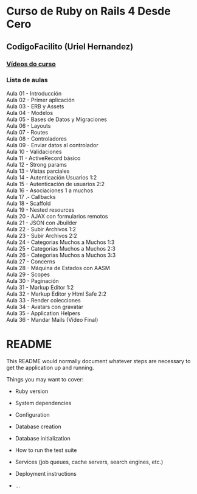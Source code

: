 # Curso de Ruby on Rails 4 Desde Cero
## CodigoFacilito (Uriel Hernandez)

### [Vídeos do curso](https://www.youtube.com/watch?v=LMD3P97gXa0&list=PLpOqH6AE0tNiQ-ofrDlbAUSc1r67r_AWv)

### Lista de aulas  

Aula 01 - Introducción  
Aula 02 - Primer aplicación  
Aula 03 - ERB y Assets  
Aula 04 - Modelos  
Aula 05 - Bases de Datos y Migraciones  
Aula 06 - Layouts  
Aula 07 - Routes  
Aula 08 - Controladores  
Aula 09 - Enviar datos al controlador  
Aula 10 - Validaciones  
Aula 11 - ActiveRecord básico  
Aula 12 - Strong params  
Aula 13 - Vistas parciales  
Aula 14 - Autenticación Usuarios 1:2  
Aula 15 - Autenticación de usuarios 2:2  
Aula 16 - Asociaciones 1 a muchos  
Aula 17 .- Callbacks  
Aula 18 - Scaffold  
Aula 19 - Nested resources  
Aula 20 - AJAX con formularios remotos  
Aula 21 - JSON con Jbuilder  
Aula 22 - Subir Archivos 1:2  
Aula 23 - Subir Archivos 2:2  
Aula 24 - Categorias Muchos a Muchos 1:3  
Aula 25 - Categorias Muchos a Muchos 2:3  
Aula 26 - Categorias Muchos a Muchos 3:3  
Aula 27 - Concerns  
Aula 28 - Máquina de Estados con AASM  
Aula 29 - Scopes  
Aula 30 - Paginación  
Aula 31 - Markup Editor 1:2  
Aula 32 - Markup Editor y Html Safe 2:2  
Aula 33 - Render colecciones  
Aula 34 - Avatars con gravatar  
Aula 35 - Application Helpers  
Aula 36 - Mandar Mails (Vídeo Final)  

# README

This README would normally document whatever steps are necessary to get the
application up and running.

Things you may want to cover:

* Ruby version

* System dependencies

* Configuration

* Database creation

* Database initialization

* How to run the test suite

* Services (job queues, cache servers, search engines, etc.)

* Deployment instructions

* ...
